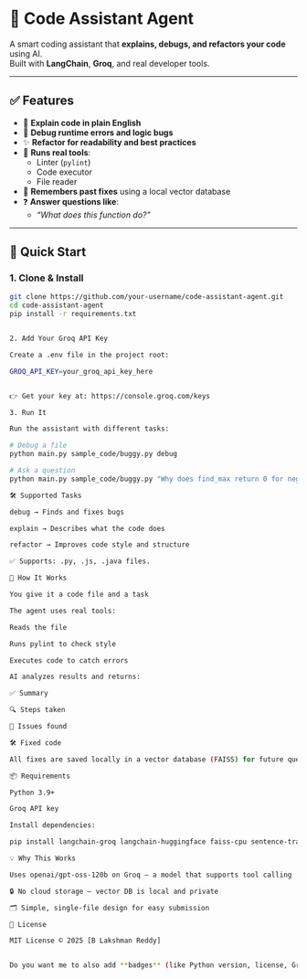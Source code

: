 # 🧠 Code Assistant Agent

A smart coding assistant that **explains, debugs, and refactors your code** using AI.  
Built with **LangChain**, **Groq**, and real developer tools.

---

## ✅ Features

- 📝 **Explain code in plain English**  
- 🐛 **Debug runtime errors and logic bugs**  
- ✨ **Refactor for readability and best practices**  
- 🔧 **Runs real tools**:  
  - Linter (`pylint`)  
  - Code executor  
  - File reader  
- 🧠 **Remembers past fixes** using a local vector database  
- ❓ **Answer questions like**:  
  - *“What does this function do?”*

---

## 🚀 Quick Start

### 1. Clone & Install
```bash
git clone https://github.com/your-username/code-assistant-agent.git
cd code-assistant-agent
pip install -r requirements.txt


2. Add Your Groq API Key

Create a .env file in the project root:

GROQ_API_KEY=your_groq_api_key_here


👉 Get your key at: https://console.groq.com/keys

3. Run It

Run the assistant with different tasks:

# Debug a file
python main.py sample_code/buggy.py debug

# Ask a question
python main.py sample_code/buggy.py "Why does find_max return 0 for negative numbers?"

🛠️ Supported Tasks

debug → Finds and fixes bugs

explain → Describes what the code does

refactor → Improves code style and structure

✅ Supports: .py, .js, .java files.

🤖 How It Works

You give it a code file and a task

The agent uses real tools:

Reads the file

Runs pylint to check style

Executes code to catch errors

AI analyzes results and returns:

✅ Summary

🔍 Steps taken

🐞 Issues found

🛠️ Fixed code

All fixes are saved locally in a vector database (FAISS) for future questions.

📦 Requirements

Python 3.9+

Groq API key

Install dependencies:

pip install langchain-groq langchain-huggingface faiss-cpu sentence-transformers pylint python-dotenv

💡 Why This Works

Uses openai/gpt-oss-120b on Groq — a model that supports tool calling

🔒 No cloud storage — vector DB is local and private

🗂️ Simple, single-file design for easy submission

📜 License

MIT License © 2025 [B Lakshman Reddy]


Do you want me to also add **badges** (like Python version, license, Groq API, etc.) at the top to make it look even more professional?

